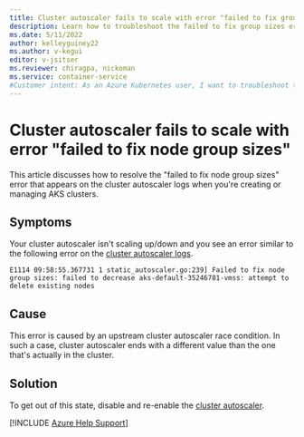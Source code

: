 ```yaml
---
title: Cluster autoscaler fails to scale with error "failed to fix group sizes"
description: Learn how to troubleshoot the failed to fix group sizes error that occurs when your autoscaler isn't scaling up or down.
ms.date: 5/11/2022
author: kelleyguiney22
ms.author: v-kegui
editor: v-jsitser
ms.reviewer: chiragpa, nickoman
ms.service: container-service
#Customer intent: As an Azure Kubernetes user, I want to troubleshoot the failed to fix group sizes error so that I can successfully create and deploy an Azure Kubernetes Service (AKS) cluster.
---
```


# Cluster autoscaler fails to scale with error "failed to fix node group sizes"

This article discusses how to resolve the "failed to fix node group sizes" error that appears on the cluster autoscaler logs when you're creating or managing AKS clusters.

## Symptoms

Your cluster autoscaler isn't scaling up/down and you see an error similar to the following error on the [cluster autoscaler logs](/azure/aks/monitor-aks-reference#resource-logs).

```console
E1114 09:58:55.367731 1 static_autoscaler.go:239] Failed to fix node group sizes: failed to decrease aks-default-35246781-vmss: attempt to delete existing nodes
```

## Cause

This error is caused by an upstream cluster autoscaler race condition. In such a case, cluster autoscaler ends with a different value than the one that's actually in the cluster.  

## Solution

To get out of this state, disable and re-enable the [cluster autoscaler](/azure/aks/cluster-autoscaler).

[!INCLUDE [Azure Help Support](../../includes/azure-help-support.md)] 

